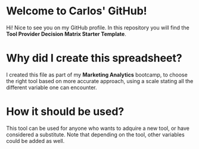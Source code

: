 # Welcome to Carlos' GitHub!

Hi! Nice to see you on my GitHub profile. In this repository you will find the **Tool Provider Decision Matrix Starter Template**.

# Why did I create this spreadsheet?

I created this file as part of my **Marketing Analytics** bootcamp, to choose the right tool based on more accurate approach, using a scale stating all the different variable one can encounter. 

# How it should be used?

This tool can be used for anyone who wants to adquire a new tool, or have considered a substitute. Note that depending on the tool, other variables could be added as well.
